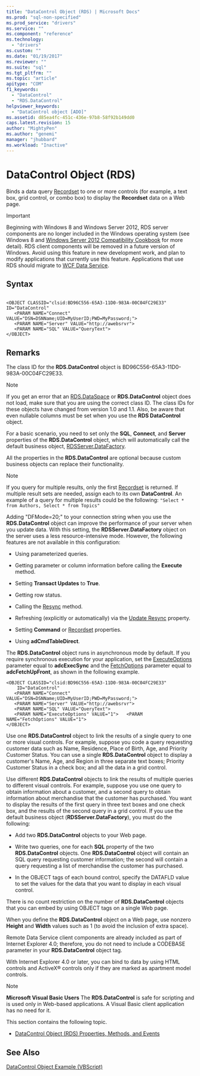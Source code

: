 ```yaml
---
title: "DataControl Object (RDS) | Microsoft Docs"
ms.prod: "sql-non-specified"
ms.prod_service: "drivers"
ms.service: ""
ms.component: "reference"
ms.technology:
  - "drivers"
ms.custom: ""
ms.date: "01/19/2017"
ms.reviewer: ""
ms.suite: "sql"
ms.tgt_pltfrm: ""
ms.topic: "article"
apitype: "COM"
f1_keywords: 
  - "DataControl"
  - "RDS.DataControl"
helpviewer_keywords: 
  - "DataControl object [ADO]"
ms.assetid: d85ea4fc-451c-436e-97b8-58f92b149dd0
caps.latest.revision: 15
author: "MightyPen"
ms.author: "genemi"
manager: "jhubbard"
ms.workload: "Inactive"
---
```

# DataControl Object (RDS)
Binds a data query [Recordset](../../../ado/reference/ado-api/recordset-object-ado.md) to one or more controls (for example, a text box, grid control, or combo box) to display the **Recordset** data on a Web page.  
  
> [!IMPORTANT]
>  Beginning with Windows 8 and Windows Server 2012, RDS server components are no longer included in the Windows operating system (see Windows 8 and [Windows Server 2012 Compatibility Cookbook](https://www.microsoft.com/en-us/download/details.aspx?id=27416) for more detail). RDS client components will be removed in a future version of Windows. Avoid using this feature in new development work, and plan to modify applications that currently use this feature. Applications that use RDS should migrate to [WCF Data Service](http://go.microsoft.com/fwlink/?LinkId=199565).  
  
## Syntax  
  
```  
  
<OBJECT CLASSID="clsid:BD96C556-65A3-11D0-983A-00C04FC29E33" ID="DataControl"  
   <PARAM NAME="Connect" VALUE="DSN=DSNName;UID=MyUserID;PWD=MyPassword;">  
   <PARAM NAME="Server" VALUE="http://awebsrvr">  
   <PARAM NAME="SQL" VALUE="QueryText">  
</OBJECT>  
```  
  
## Remarks  
 The class ID for the **RDS.DataControl** object is BD96C556-65A3-11D0-983A-00C04FC29E33.  
  
> [!NOTE]
>  If you get an error that an [RDS.DataSpace](../../../ado/reference/rds-api/dataspace-object-rds.md) or **RDS.DataControl** object does not load, make sure that you are using the correct class ID. The class IDs for these objects have changed from version 1.0 and 1.1. Also, be aware that even nullable columns must be set when you use the **RDS DataControl** object.  
  
 For a basic scenario, you need to set only the **SQL**, **Connect**, and **Server** properties of the **RDS.DataControl** object, which will automatically call the default business object, [RDSServer.DataFactory](../../../ado/reference/rds-api/datafactory-object-rdsserver.md).  
  
 All the properties in the **RDS.DataControl** are optional because custom business objects can replace their functionality.  
  
> [!NOTE]
>  If you query for multiple results, only the first [Recordset](../../../ado/reference/ado-api/recordset-object-ado.md) is returned. If multiple result sets are needed, assign each to its own **DataControl**. An example of a query for multiple results could be the following: `"Select * from Authors, Select * from Topics"`  
  
 Adding "DFMode=20;" to your connection string when you use the **RDS.DataControl** object can improve the performance of your server when you update data. With this setting, the **RDSServer.DataFactory** object on the server uses a less resource-intensive mode. However, the following features are not available in this configuration:  
  
-   Using parameterized queries.  
  
-   Getting parameter or column information before calling the **Execute** method.  
  
-   Setting **Transact Updates** to **True**.  
  
-   Getting row status.  
  
-   Calling the [Resync](../../../ado/reference/ado-api/resync-method.md) method.  
  
-   Refreshing (explicitly or automatically) via the [Update Resync](../../../ado/reference/ado-api/update-resync-property-dynamic-ado.md) property.  
  
-   Setting **Command** or [Recordset](../../../ado/reference/rds-api/recordset-sourcerecordset-properties-rds.md) properties.  
  
-   Using **adCmdTableDirect**.  
  
 The **RDS.DataControl** object runs in asynchronous mode by default. If you require synchronous execution for your application, set the [ExecuteOptions](../../../ado/reference/rds-api/executeoptions-property-rds.md) parameter equal to **adcExecSync** and the [FetchOptions](../../../ado/reference/rds-api/fetchoptions-property-rds.md) parameter equal to **adcFetchUpFront**, as shown in the following example.  
  
```  
<OBJECT CLASSID="clsid:BD96C556-65A3-11D0-983A-00C04FC29E33"   
    ID="DataControl"  
   <PARAM NAME="Connect" VALUE="DSN=DSNName;UID=MyUserID;PWD=MyPassword;">  
   <PARAM NAME="Server" VALUE="http://awebsrvr">  
   <PARAM NAME="SQL" VALUE="QueryText">  
   <PARAM NAME="ExecuteOptions" VALUE="1">   <PARAM NAME="FetchOptions" VALUE="1">  
</OBJECT>  
```  
  
 Use one **RDS.DataControl** object to link the results of a single query to one or more visual controls. For example, suppose you code a query requesting customer data such as Name, Residence, Place of Birth, Age, and Priority Customer Status. You can use a single **RDS.DataControl** object to display a customer's Name, Age, and Region in three separate text boxes; Priority Customer Status in a check box; and all the data in a grid control.  
  
 Use different **RDS.DataControl** objects to link the results of multiple queries to different visual controls. For example, suppose you use one query to obtain information about a customer, and a second query to obtain information about merchandise that the customer has purchased. You want to display the results of the first query in three text boxes and one check box, and the results of the second query in a grid control. If you use the default business object (**RDSServer.DataFactory**), you must do the following:  
  
-   Add two **RDS.DataControl** objects to your Web page.  
  
-   Write two queries, one for each **SQL** property of the two **RDS.DataControl** objects. One **RDS.DataControl** object will contain an SQL query requesting customer information; the second will contain a query requesting a list of merchandise the customer has purchased.  
  
-   In the OBJECT tags of each bound control, specify the DATAFLD value to set the values for the data that you want to display in each visual control.  
  
 There is no count restriction on the number of **RDS.DataControl** objects that you can embed by using OBJECT tags on a single Web page.  
  
 When you define the **RDS.DataControl** object on a Web page, use nonzero **Height** and **Width** values such as 1 (to avoid the inclusion of extra space).  
  
 Remote Data Service client components are already included as part of Internet Explorer 4.0; therefore, you do not need to include a CODEBASE parameter in your **RDS.DataControl** object tag.  
  
 With Internet Explorer 4.0 or later, you can bind to data by using HTML controls and ActiveX® controls only if they are marked as apartment model controls.  
  
> [!NOTE]
>  **Microsoft Visual Basic Users** The **RDS.DataControl** is safe for scripting and is used only in Web-based applications. A Visual Basic client application has no need for it.  
  
 This section contains the following topic.  
  
-   [DataControl Object (RDS) Properties, Methods, and Events](../../../ado/reference/rds-api/datacontrol-object-rds-properties-methods-and-events.md)  
  
## See Also  
 [DataControl Object Example (VBScript)](../../../ado/reference/rds-api/datacontrol-object-example-vbscript.md)






















